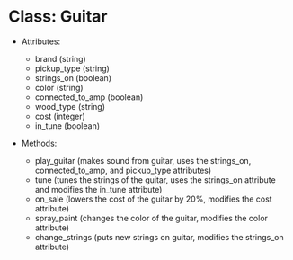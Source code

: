 # Class: Guitar

- Attributes:
  - brand (string)
  - pickup_type (string)
  - strings_on (boolean)
  - color (string)
  - connected_to_amp (boolean)
  - wood_type (string)
  - cost (integer)
  - in_tune (boolean)

- Methods:
  - play_guitar (makes sound from guitar, uses the strings_on, connected_to_amp, and pickup_type attributes)
  - tune (tunes the strings of the guitar, uses the strings_on attribute and modifies the in_tune attribute)
  - on_sale (lowers the cost of the guitar by 20%, modifies the cost attribute)
  - spray_paint (changes the color of the guitar, modifies the color attribute)
  - change_strings (puts new strings on guitar, modifies the strings_on attribute)
